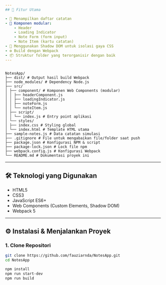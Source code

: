```yaml
---
## 🚀 Fitur Utama

- 📄 Menampilkan daftar catatan
- 🔧 Komponen modular:
    - Header
    - Loading Indicator
    - Note Form (form input)
    - Note Item (kartu catatan)
- 🎨 Menggunakan Shadow DOM untuk isolasi gaya CSS
- ⚙️ Build dengan Webpack
- 📦 Struktur folder yang terorganisir dengan baik
---
```


```## 📁 Struktur Folder

NotesApp/
├── dist/ # Output hasil build Webpack
├── node_modules/ # Dependency Node.js
├── src/
│ ├── component/ # Komponen Web Components (modular)
│ │ ├── headerComponent.js
│ │ ├── loadingIndicator.js
│ │ ├── noteForm.js
│ │ └── noteItem.js
│ ├── script/
│ │ └── index.js # Entry point aplikasi
│ └── styles/
│ ├── index.css # Styling global
│ └── index.html # Template HTML utama
├── sample-notes.js # Data catatan simulasi
├── .gitignore # File untuk mengabaikan file/folder saat push
├── package.json # Konfigurasi NPM & script
├── package-lock.json # Lock file npm
├── webpack.config.js # Konfigurasi Webpack
└── README.md # Dokumentasi proyek ini
```

---

## 🛠️ Teknologi yang Digunakan

- HTML5
- CSS3
- JavaScript ES6+
- Web Components (Custom Elements, Shadow DOM)
- Webpack 5

---

## ⚙️ Instalasi & Menjalankan Proyek

### 1. Clone Repositori

```bash
git clone https://github.com/fauziarnda/NotesApp.git
cd NotesApp

npm install
npm run start-dev
npm run build
```
